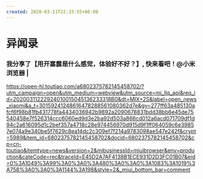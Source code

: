 ```yaml
---
created: 2020-03-11T22:33:55+08:00
---
```


# 异闻录
### 我分享了【用开塞露是什么感觉，体验好不好？】, 快来看吧！@小米浏览器 | 
https://open-hl.toutiao.com/a6802375782145458702/?utm_campaign=open&utm_medium=webview&utm_source=mi_llq_api&req_id=20200311222924010015045136233318B0&dt=MIX+2S&label=open_news_xiaomi&a_t=30159241248616478288561080362d7e&gy=277ff63a485130afcf6f98b81fb431778fa4434036942b9892a2090678831bdd38bb6e45de75540458e7f526314ccc6060ed9d3e2ba92d503a866cd012a6acd071709df1d94c2a616095d1c2bef357a4718c28e974456970d915d9f1ff064059c6e39857e074a9e340be5f7629c8ea14dc2c309ef7f214a9783098ae547e242f&crypt=5989&item_id=6802375782145458702&docid=6802375782145458702&cp=cn-toutiao&itemtype=news&version=2&mibusinessId=miuibrowser&env=production&cateCode=rec&traceId=E45D2A7AF4138B1ECE931D2D3FC01B07&eid=0%3A1049%3A99%3A0%3A0%3A480%3A0%3A0%3A1083%3A1019%3A758%3A0%3A0%3A1144%3A198&style=2&_miui_bottom_bar=comment